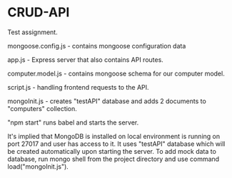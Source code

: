 # CRUD-API
Test assignment.

mongoose.config.js      - contains mongoose configuration data

app.js                  - Express server that also contains API routes.

computer.model.js       - contains mongoose schema for our computer model.

script.js               - handling frontend requests to the API.

mongoInit.js            - creates "testAPI" database and adds 2 documents to "computers" collection.

"npm start" runs babel and starts the server.

It's implied that MongoDB is installed on local environment is running on port 27017 and user has access to it. It uses "testAPI" database which will be created automatically upon starting the server. To add mock data to database, run mongo shell from the project directory and use command load("mongoInit.js").
